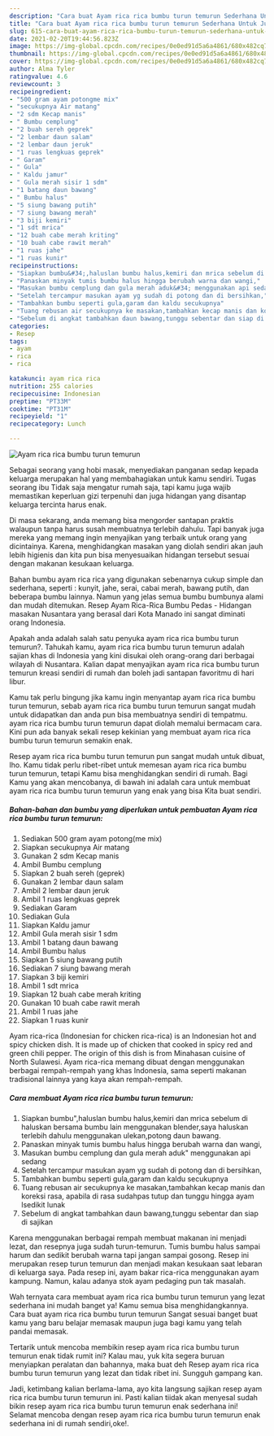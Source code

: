 ```yaml
---
description: "Cara buat Ayam rica rica bumbu turun temurun Sederhana Untuk Jualan"
title: "Cara buat Ayam rica rica bumbu turun temurun Sederhana Untuk Jualan"
slug: 615-cara-buat-ayam-rica-rica-bumbu-turun-temurun-sederhana-untuk-jualan
date: 2021-02-20T19:44:56.823Z
image: https://img-global.cpcdn.com/recipes/0e0ed91d5a6a4861/680x482cq70/ayam-rica-rica-bumbu-turun-temurun-foto-resep-utama.jpg
thumbnail: https://img-global.cpcdn.com/recipes/0e0ed91d5a6a4861/680x482cq70/ayam-rica-rica-bumbu-turun-temurun-foto-resep-utama.jpg
cover: https://img-global.cpcdn.com/recipes/0e0ed91d5a6a4861/680x482cq70/ayam-rica-rica-bumbu-turun-temurun-foto-resep-utama.jpg
author: Alma Tyler
ratingvalue: 4.6
reviewcount: 3
recipeingredient:
- "500 gram ayam potongme mix"
- "secukupnya Air matang"
- "2 sdm Kecap manis"
- " Bumbu cemplung"
- "2 buah sereh geprek"
- "2 lembar daun salam"
- "2 lembar daun jeruk"
- "1 ruas lengkuas geprek"
- " Garam"
- " Gula"
- " Kaldu jamur"
- " Gula merah sisir 1 sdm"
- "1 batang daun bawang"
- " Bumbu halus"
- "5 siung bawang putih"
- "7 siung bawang merah"
- "3 biji kemiri"
- "1 sdt mrica"
- "12 buah cabe merah kriting"
- "10 buah cabe rawit merah"
- "1 ruas jahe"
- "1 ruas kunir"
recipeinstructions:
- "Siapkan bumbu&#34;,haluslan bumbu halus,kemiri dan mrica sebelum di haluskan bersama bumbu lain menggunakan blender,saya haluskan terlebih dahulu menggunakan ulekan,potong daun bawang."
- "Panaskan minyak tumis bumbu halus hingga berubah warna dan wangi,"
- "Masukan bumbu cemplung dan gula merah aduk&#34; menggunakan api sedang"
- "Setelah tercampur masukan ayam yg sudah di potong dan di bersihkan,"
- "Tambahkan bumbu seperti gula,garam dan kaldu secukupnya"
- "Tuang rebusan air secukupnya ke masakan,tambahkan kecap manis dan koreksi rasa, apabila di rasa sudahpas tutup dan tunggu hingga ayam lsedikit lunak"
- "Sebelum di angkat tambahkan daun bawang,tunggu sebentar dan siap di sajikan"
categories:
- Resep
tags:
- ayam
- rica
- rica

katakunci: ayam rica rica 
nutrition: 255 calories
recipecuisine: Indonesian
preptime: "PT33M"
cooktime: "PT31M"
recipeyield: "1"
recipecategory: Lunch

---
```



![Ayam rica rica bumbu turun temurun](https://img-global.cpcdn.com/recipes/0e0ed91d5a6a4861/680x482cq70/ayam-rica-rica-bumbu-turun-temurun-foto-resep-utama.jpg)

Sebagai seorang yang hobi masak, menyediakan panganan sedap kepada keluarga merupakan hal yang membahagiakan untuk kamu sendiri. Tugas seorang ibu Tidak saja mengatur rumah saja, tapi kamu juga wajib memastikan keperluan gizi terpenuhi dan juga hidangan yang disantap keluarga tercinta harus enak.

Di masa  sekarang, anda memang bisa mengorder santapan praktis walaupun tanpa harus susah membuatnya terlebih dahulu. Tapi banyak juga mereka yang memang ingin menyajikan yang terbaik untuk orang yang dicintainya. Karena, menghidangkan masakan yang diolah sendiri akan jauh lebih higienis dan kita pun bisa menyesuaikan hidangan tersebut sesuai dengan makanan kesukaan keluarga. 

Bahan bumbu ayam rica rica yang digunakan sebenarnya cukup simple dan sederhana, seperti : kunyit, jahe, serai, cabai merah, bawang putih, dan beberapa bumbu lainnya. Namun yang jelas semua bumbu bumbunya alami dan mudah ditemukan. Resep Ayam Rica-Rica Bumbu Pedas - Hidangan masakan Nusantara yang berasal dari Kota Manado ini sangat diminati orang Indonesia.

Apakah anda adalah salah satu penyuka ayam rica rica bumbu turun temurun?. Tahukah kamu, ayam rica rica bumbu turun temurun adalah sajian khas di Indonesia yang kini disukai oleh orang-orang dari berbagai wilayah di Nusantara. Kalian dapat menyajikan ayam rica rica bumbu turun temurun kreasi sendiri di rumah dan boleh jadi santapan favoritmu di hari libur.

Kamu tak perlu bingung jika kamu ingin menyantap ayam rica rica bumbu turun temurun, sebab ayam rica rica bumbu turun temurun sangat mudah untuk didapatkan dan anda pun bisa membuatnya sendiri di tempatmu. ayam rica rica bumbu turun temurun dapat diolah memalui bermacam cara. Kini pun ada banyak sekali resep kekinian yang membuat ayam rica rica bumbu turun temurun semakin enak.

Resep ayam rica rica bumbu turun temurun pun sangat mudah untuk dibuat, lho. Kamu tidak perlu ribet-ribet untuk memesan ayam rica rica bumbu turun temurun, tetapi Kamu bisa menghidangkan sendiri di rumah. Bagi Kamu yang akan mencobanya, di bawah ini adalah cara untuk membuat ayam rica rica bumbu turun temurun yang enak yang bisa Kita buat sendiri.

<!--inarticleads1-->

##### Bahan-bahan dan bumbu yang diperlukan untuk pembuatan Ayam rica rica bumbu turun temurun:

1. Sediakan 500 gram ayam potong(me mix)
1. Siapkan secukupnya Air matang
1. Gunakan 2 sdm Kecap manis
1. Ambil  Bumbu cemplung
1. Siapkan 2 buah sereh (geprek)
1. Gunakan 2 lembar daun salam
1. Ambil 2 lembar daun jeruk
1. Ambil 1 ruas lengkuas geprek
1. Sediakan  Garam
1. Sediakan  Gula
1. Siapkan  Kaldu jamur
1. Ambil  Gula merah sisir 1 sdm
1. Ambil 1 batang daun bawang
1. Ambil  Bumbu halus
1. Siapkan 5 siung bawang putih
1. Sediakan 7 siung bawang merah
1. Siapkan 3 biji kemiri
1. Ambil 1 sdt mrica
1. Siapkan 12 buah cabe merah kriting
1. Gunakan 10 buah cabe rawit merah
1. Ambil 1 ruas jahe
1. Siapkan 1 ruas kunir


Ayam rica-rica (Indonesian for chicken rica-rica) is an Indonesian hot and spicy chicken dish. It is made up of chicken that cooked in spicy red and green chili pepper. The origin of this dish is from Minahasan cuisine of North Sulawesi. Ayam rica-rica memang dibuat dengan menggunakan berbagai rempah-rempah yang khas Indonesia, sama seperti makanan tradisional lainnya yang kaya akan rempah-rempah. 

<!--inarticleads2-->

##### Cara membuat Ayam rica rica bumbu turun temurun:

1. Siapkan bumbu&#34;,haluslan bumbu halus,kemiri dan mrica sebelum di haluskan bersama bumbu lain menggunakan blender,saya haluskan terlebih dahulu menggunakan ulekan,potong daun bawang.
1. Panaskan minyak tumis bumbu halus hingga berubah warna dan wangi,
1. Masukan bumbu cemplung dan gula merah aduk&#34; menggunakan api sedang
1. Setelah tercampur masukan ayam yg sudah di potong dan di bersihkan,
1. Tambahkan bumbu seperti gula,garam dan kaldu secukupnya
1. Tuang rebusan air secukupnya ke masakan,tambahkan kecap manis dan koreksi rasa, apabila di rasa sudahpas tutup dan tunggu hingga ayam lsedikit lunak
1. Sebelum di angkat tambahkan daun bawang,tunggu sebentar dan siap di sajikan


Karena menggunakan berbagai rempah membuat makanan ini menjadi lezat, dan resepnya juga sudah turun-temurun. Tumis bumbu halus sampai harum dan sedikit berubah warna tapi jangan sampai gosong. Resep ini merupakan resep turun temurun dan menjadi makan kesukaan saat lebaran di keluarga saya. Pada resep ini, ayam bakar rica-rica menggunakan ayam kampung. Namun, kalau adanya stok ayam pedaging pun tak masalah. 

Wah ternyata cara membuat ayam rica rica bumbu turun temurun yang lezat sederhana ini mudah banget ya! Kamu semua bisa menghidangkannya. Cara buat ayam rica rica bumbu turun temurun Sangat sesuai banget buat kamu yang baru belajar memasak maupun juga bagi kamu yang telah pandai memasak.

Tertarik untuk mencoba membikin resep ayam rica rica bumbu turun temurun enak tidak rumit ini? Kalau mau, yuk kita segera buruan menyiapkan peralatan dan bahannya, maka buat deh Resep ayam rica rica bumbu turun temurun yang lezat dan tidak ribet ini. Sungguh gampang kan. 

Jadi, ketimbang kalian berlama-lama, ayo kita langsung sajikan resep ayam rica rica bumbu turun temurun ini. Pasti kalian tiidak akan menyesal sudah bikin resep ayam rica rica bumbu turun temurun enak sederhana ini! Selamat mencoba dengan resep ayam rica rica bumbu turun temurun enak sederhana ini di rumah sendiri,oke!.

